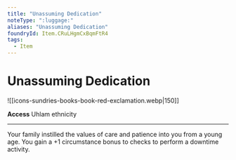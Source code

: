 ```yaml
---
title: "Unassuming Dedication"
noteType: ":luggage:"
aliases: "Unassuming Dedication"
foundryId: Item.CRuLHgmCxBqmFtR4
tags:
  - Item
---
```


# Unassuming Dedication
![[icons-sundries-books-book-red-exclamation.webp|150]]

**Access** Uhlam ethnicity

* * *

Your family instilled the values of care and patience into you from a young age. You gain a +1 circumstance bonus to checks to perform a downtime activity.
